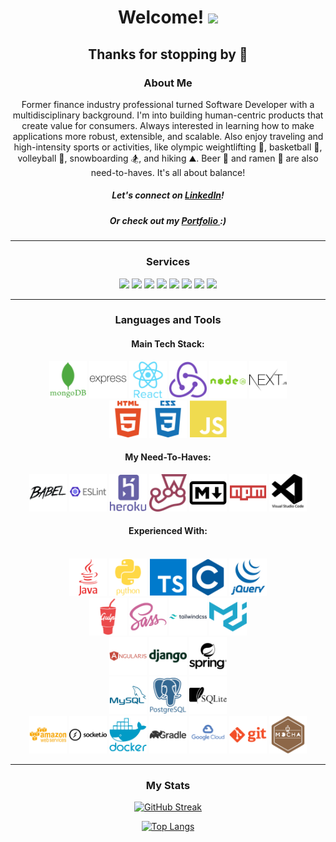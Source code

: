 <div align="center">

# Welcome! <img src="https://media.giphy.com/media/hvRJCLFzcasrR4ia7z/giphy.gif" width="40">

## Thanks for stopping by :pray:

### About Me

Former finance industry professional turned Software Developer with a multidisciplinary background. I'm into building human-centric products that create value for consumers. Always interested in learning how to make applications more robust, extensible, and scalable.
Also enjoy traveling and high-intensity sports or activities, like olympic weightlifting :muscle:, basketball :basketball:, volleyball :volleyball:, snowboarding :snowboarder:, and hiking :mountain:.
Beer :beer: and ramen :ramen: are also need-to-haves. It's all about balance!

##### Let's connect on <a href="https://www.linkedin.com/in/ralph-tungol/">LinkedIn</a>!
##### Or check out my <a href="https://ralphtungol.vercel.app/"> Portfolio </a> :)

<hr>

### Services

<p>
 <img src="https://img.shields.io/badge/Full--stack%20Development-black">
 <img src="https://img.shields.io/badge/Responsive%20Web%20Design-yellow">
 <img src="https://img.shields.io/badge/Project%20Management-lightgrey">
 <img src="https://img.shields.io/badge/-Debugging-red">
 <img src="https://img.shields.io/badge/-System%20Design-informational">
 <img src="https://img.shields.io/badge/-Technical%20Documentation-important">
 <img src="https://img.shields.io/badge/-CI/CD-blueviolet">
 <img src="https://img.shields.io/badge/-TDD-success">
</p>

<hr>

### Languages and Tools

<section> </section>

#### Main Tech Stack:

<img src="/images/mongodb-plain-wordmark.svg" alt="Alt text" width="60" >
<img src="/images/express-original-wordmark.svg" alt="Alt text" width="60" >
<img src="/images/react-original-wordmark.svg" alt="Alt text" width="60" >
<img src="/images/redux-original.svg" alt="Alt text" width="60" >
<img src="/images/nodejs-plain-wordmark.svg" alt="Alt text" width="60" >
<img src="/images/nextjs-original-wordmark.svg" alt="Alt text" width="60" >
<br>
<img src="/images/html5-plain-wordmark.svg" alt="Alt text" width="60" >
<img src="/images/css3-plain-wordmark.svg" alt="Alt text" width="60" >
<img src="/images/javascript-plain.svg" alt="Alt text" width="60" >
<br>

#### My Need-To-Haves:

<img src="/images/babel-plain.svg" alt="Alt text" width="60" >
<img src="/images/eslint-original-wordmark.svg" alt="Alt text" width="60" >
<img src="/images/heroku-plain-wordmark.svg" alt="Alt text" width="60" >
<img src="/images/jest-plain.svg" alt="Alt text" width="60" >
<img src="/images/markdown-original.svg" alt="Alt text" width="60" >
<img src="/images/npm-original-wordmark.svg" alt="Alt text" width="60" >
<img src="/images/vscode-plain-wordmark.svg" alt="Alt text" width="60" >

#### Experienced With:

<br>
<img src="/images/java-plain-wordmark.svg" alt="Alt text" width="60" >
<img src="/images/python-plain-wordmark.svg" alt="Alt text" width="60" >
<img src="/images/typescript-plain.svg" alt="Alt text" width="60" >
<img src="/images/c-plain.svg" alt="Alt text" width="60" >
<img src="/images/jquery-plain-wordmark.svg" alt="Alt text" width="60" >
<br>
<img src="/images/gulp-plain.svg" alt="Alt text" width="60" >
<img src="/images/sass-original.svg" alt="Alt text" width="60" >
<img src="/images/tailwindcss-original-wordmark.svg" alt="Alt text" width="60" >
<img src="/images/materialui-plain.svg" alt="Alt text" width="60" >
<br>
<img src="/images/angularjs-plain-wordmark.svg" alt="Alt text" width="60" >
<img src="/images/django-plain-wordmark.svg" alt="Alt text" width="60" >
<img src="/images/spring-plain-wordmark.svg" alt="Alt text" width="60" >
<br>
<img src="/images/mysql-plain-wordmark.svg" alt="Alt text" width="60" >
<img src="/images/postgresql-plain-wordmark.svg" alt="Alt text" width="60" >
<img src="/images/sqlite-plain-wordmark.svg" alt="Alt text" width="60" >
<br>
<img src="/images/amazonwebservices-plain-wordmark.svg" alt="Alt text" width="60">
<img src="/images/socketio-original-wordmark.svg" alt="Alt text" width="60" >
<img src="/images/docker-plain-wordmark.svg" alt="Alt text" width="60" >
<img src="/images/gradle-plain-wordmark.svg" alt="Alt text" width="60" >
<img src="/images/googlecloud-plain-wordmark.svg" alt="Alt text" width="60" >
<img src="/images/git-plain-wordmark.svg" alt="Alt text" width="60" >
<img src="/images/mocha-plain.svg" alt="Alt text" width="60" >

<hr>

### My Stats

[![GitHub Streak](http://github-readme-streak-stats.herokuapp.com?user=tungolra&theme=dark&background=000000)](https://git.io/streak-stats)

[![Top Langs](https://github-readme-stats.vercel.app/api/top-langs/?username=tungolra&layout=compact&theme=vision-friendly-dark)](https://github.com/tungolra/github-readme-stats)

</div>
